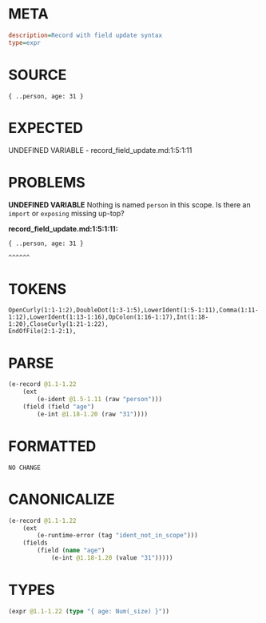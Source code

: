 # META
~~~ini
description=Record with field update syntax
type=expr
~~~
# SOURCE
~~~roc
{ ..person, age: 31 }
~~~
# EXPECTED
UNDEFINED VARIABLE - record_field_update.md:1:5:1:11
# PROBLEMS
**UNDEFINED VARIABLE**
Nothing is named `person` in this scope.
Is there an `import` or `exposing` missing up-top?

**record_field_update.md:1:5:1:11:**
```roc
{ ..person, age: 31 }
```
    ^^^^^^


# TOKENS
~~~zig
OpenCurly(1:1-1:2),DoubleDot(1:3-1:5),LowerIdent(1:5-1:11),Comma(1:11-1:12),LowerIdent(1:13-1:16),OpColon(1:16-1:17),Int(1:18-1:20),CloseCurly(1:21-1:22),
EndOfFile(2:1-2:1),
~~~
# PARSE
~~~clojure
(e-record @1.1-1.22
	(ext
		(e-ident @1.5-1.11 (raw "person")))
	(field (field "age")
		(e-int @1.18-1.20 (raw "31"))))
~~~
# FORMATTED
~~~roc
NO CHANGE
~~~
# CANONICALIZE
~~~clojure
(e-record @1.1-1.22
	(ext
		(e-runtime-error (tag "ident_not_in_scope")))
	(fields
		(field (name "age")
			(e-int @1.18-1.20 (value "31")))))
~~~
# TYPES
~~~clojure
(expr @1.1-1.22 (type "{ age: Num(_size) }"))
~~~
